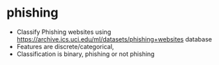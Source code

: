 phishing
===========
- Classify Phishing websites using https://archive.ics.uci.edu/ml/datasets/phishing+websites database
- Features are discrete/categorical,
- Classification is binary, phishing or not phishing
